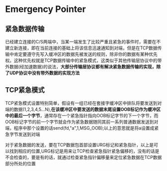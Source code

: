 # Emergency Pointer

## 紧急数据传输

已经建立连接的C/S两端中，当某一端发生了比较严重且紧急的事件时，需要在不建立新连接，即在当前连接的基础上将该信息迅速通知到对端，但是在TCP数据传输中肯定要遵守先写入缓冲区的数据先被发送的规则，除非你的数据有某种优先权。这种优先权就是TCP数据传输中的紧急模式，这类似于其他传输层协议中的带外数据(经加速数据)的说法，**大部分传输层协议都有解决紧急数据传输的实现，除了UDP协议中没有带外数据的实现方法**

## TCP紧急模式

TCP紧急模式设置特别简单，假设有一组已经在套接字缓冲区中排队将要发送到对端的数据(1,2,3,4,5...N),**在该缓冲区中要发送的数据末尾设置OOB标记作为缓冲区中的最后一个字节**，通常存在一个紧急指针指向OOB标记字节的下一个字节，而OOB标记字节的前一个字节就会作为紧急数据随同其前一系列普通数据发送到对端，程序中那个设置的话send(fd,"a",1,MSG_OOB);以上的意思就是将a设置成紧急字节发送到对端

对于紧急数据的发送，要在TCP数据包首部设置URG标记和紧急指针，以上是可以找到相应的位置,URG标记是用来让TCP检查紧急指针紧急偏移的，没有的话是不会检查的，要是有的话，就通过检查紧急指针偏移量来定位紧急数据在TCP数据部分所处的位置